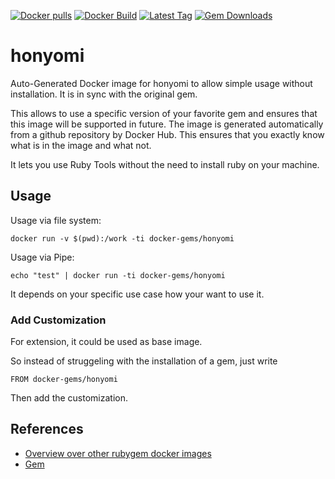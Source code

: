 [![Docker pulls](https://img.shields.io/docker/pulls/rubygem/honyomi.svg)](https://hub.docker.com/r/rubygem/honyomi/)
[![Docker Build](https://img.shields.io/docker/automated/rubygem/honyomi.svg)](https://hub.docker.com/r/rubygem/honyomi/)
[![Latest Tag](https://img.shields.io/github/tag/docker-rubygem/honyomi.svg)](https://hub.docker.com/r/rubygem/honyomi/)
[![Gem Downloads](https://img.shields.io/gem/dt/honyomi.svg)](https://rubygems.org/gems/honyomi/)
# honyomi

Auto-Generated Docker image for honyomi to allow simple usage without installation.
It is in sync with the original gem.

This allows to use a specific version of your favorite gem and ensures that this image will be supported in future.
The image is generated automatically from a github repository by Docker Hub.
This ensures that you exactly know what is in the image and what not.

It lets you use Ruby Tools without the need to install ruby on your machine.

## Usage

Usage via file system:

`docker run -v $(pwd):/work -ti docker-gems/honyomi`

Usage via Pipe:

`echo "test" | docker run -ti docker-gems/honyomi`

It depends on your specific use case how your want to use it.

### Add Customization

For extension, it could be used as base image.

So instead of struggeling with the installation of a gem, just write

`FROM docker-gems/honyomi`

Then add the customization.

## References

 - [Overview over other rubygem docker images](https://github.com/thinkbot/docker-rubygem)
 - [Gem](https://rubygems.org/gems/honyomi/)

